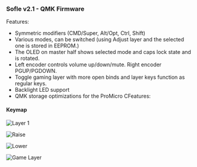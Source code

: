 ### Sofle v2.1 - QMK Firmware



Features:
- Symmetric modifiers (CMD/Super, Alt/Opt, Ctrl, Shift)
- Various modes, can be switched (using Adjust layer and the selected one is stored in EEPROM.)
- The OLED on master half shows selected mode and caps lock state and is rotated.
- Left encoder controls volume up/down/mute. Right encoder PGUP/PGDOWN.
- Toggle gaming layer with more open binds and layer keys function as regular keys.
- Backlight LED support
- QMK storage optimizations for the ProMicro CFeatures:

#### Keymap

![Layer 1](https://imgur.com/qVSTNDZ.png)

![Raise](https://imgur.com/N1uH0oz.png)

![Lower](https://imgur.com/norWJYS.png)

![Game Layer](https://imgur.com/XZJT0V5.png)